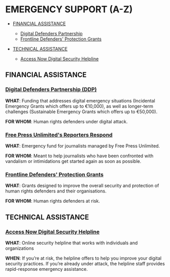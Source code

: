 # EMERGENCY SUPPORT (A-Z)

* [FINANCIAL ASSISTANCE](#financial-assistance)
  * [Digital Defenders Partnership](#digital-defenders-partnership-ddp)
  * [Frontline Defenders' Protection Grants](#frontline-defenders-protection-grants)


* [TECHNICAL ASSISTANCE](#technical-assistance)
  * [Access Now Digital Security Helpline](#access-now-digital-security-helpline) 
  

## FINANCIAL ASSISTANCE

### **[Digital Defenders Partnership (DDP)](https://www.digitaldefenders.org/)**

**WHAT**: Funding that addresses digital emergency situations (Incidental Emergency Grants which offers up to €10,000), as well as longer-term challenges (Sustainable Emergency Grants which offers up to €50,000).

**FOR WHOM**: Human rights defenders under digital attack.


### **[Free Press Unlimited's Reporters Respond](https://www.freepressunlimited.org/en/projects/reporters-respond-emergency-funding-for-the-media)**

**WHAT**: Emergency fund for journalists managed by Free Press Unlimited.

**FOR WHOM**: Meant to help journalists who have been confronted with vandalism or intimidations get started again as soon as possible.


### **[Frontline Defenders' Protection Grants](https://www.frontlinedefenders.org/en/programme/protection-grants)**

**WHAT**: Grants designed to improve the overall security and protection of human rights defenders and their organisations.

**FOR WHOM**: Human rights defenders at risk.


## TECHNICAL ASSISTANCE

### **[Access Now Digital Security Helpline](https://www.accessnow.org/help/)**

**WHAT**: Online security helpline that works with individuals and organizations

**WHEN**: If you’re at risk, the helpline offers to help you improve your digital security practices. If you’re already under attack, the helpline staff provides rapid-response emergency assistance. 
